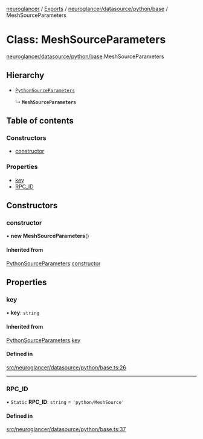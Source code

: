 [neuroglancer](../README.md) / [Exports](../modules.md) / [neuroglancer/datasource/python/base](../modules/neuroglancer_datasource_python_base.md) / MeshSourceParameters

# Class: MeshSourceParameters

[neuroglancer/datasource/python/base](../modules/neuroglancer_datasource_python_base.md).MeshSourceParameters

## Hierarchy

- [`PythonSourceParameters`](neuroglancer_datasource_python_base.PythonSourceParameters.md)

  ↳ **`MeshSourceParameters`**

## Table of contents

### Constructors

- [constructor](neuroglancer_datasource_python_base.MeshSourceParameters.md#constructor)

### Properties

- [key](neuroglancer_datasource_python_base.MeshSourceParameters.md#key)
- [RPC\_ID](neuroglancer_datasource_python_base.MeshSourceParameters.md#rpc_id)

## Constructors

### constructor

• **new MeshSourceParameters**()

#### Inherited from

[PythonSourceParameters](neuroglancer_datasource_python_base.PythonSourceParameters.md).[constructor](neuroglancer_datasource_python_base.PythonSourceParameters.md#constructor)

## Properties

### key

• **key**: `string`

#### Inherited from

[PythonSourceParameters](neuroglancer_datasource_python_base.PythonSourceParameters.md).[key](neuroglancer_datasource_python_base.PythonSourceParameters.md#key)

#### Defined in

[src/neuroglancer/datasource/python/base.ts:26](https://github.com/ActiveBrainAtlas2/neuroglancer/blob/034b457d/src/neuroglancer/datasource/python/base.ts#L26)

___

### RPC\_ID

▪ `Static` **RPC\_ID**: `string` = `'python/MeshSource'`

#### Defined in

[src/neuroglancer/datasource/python/base.ts:37](https://github.com/ActiveBrainAtlas2/neuroglancer/blob/034b457d/src/neuroglancer/datasource/python/base.ts#L37)
